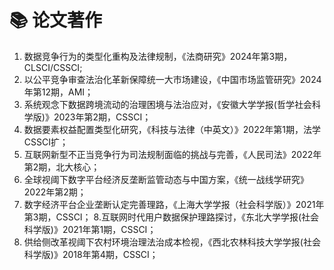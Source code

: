# 📚 论文著作

1. 数据竞争行为的类型化重构及法律规制，《法商研究》2024年第3期，CLSCI/CSSCI;
2. 以公平竞争审查法治化革新保障统一大市场建设，《中国市场监管研究》2024年第12期，AMI；
3. 系统观念下数据跨境流动的治理困境与法治应对，《安徽大学学报(哲学社会科学版)》2023年第2期，CSSCI；
4. 数据要素权益配置类型化研究，《科技与法律（中英文）》2022年第1期，法学CSSCI扩；
5. 互联网新型不正当竞争行为司法规制面临的挑战与完善，《人民司法》2022年第2期，北大核心；
6. 全球视阈下数字平台经济反垄断监管动态与中国方案，《统一战线学研究》2022年第2期；
7. 数字经济平台企业垄断认定完善理路，《上海大学学报（社会科学版）》2021年第3期，CSSCI；
8.互联网时代用户数据保护理路探讨，《东北大学学报(社会科学版)》2021年第1期，CSSCI；
9. 供给侧改革视阈下农村环境治理法治成本检视，《西北农林科技大学学报(社会科学版)》2018年第4期，CSSCI；
   
